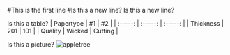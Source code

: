 #This is the first line
#Is this a new line?
Is this a new line?

Is this a table?
| Papertype | #1      | #2      |
| :-----:   | :-----: | :-----: |
| Thickness | 201     | 101     |
| Quality   | Wicked  | Cutting |

Is this a picture?
![appletree](./appletree.png?raw=true)